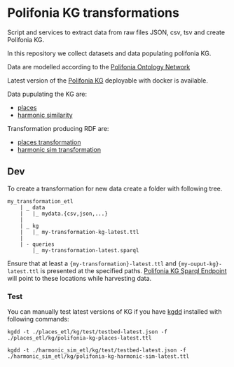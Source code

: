 # Polifonia KG transformations

Script and services to extract data from raw files JSON, csv, tsv and create Polifonia KG.

In this repository we collect datasets and data populating polifonia KG.


Data are modelled according to the [Polifonia Ontology Network](https://github.com/polifonia-project/ON)

Latest version of the [Polifonia KG](https://github.com/polifonia-project/kg_sparql_endpoint) deployable with docker is available.


Data pupulating the KG are:

- [places](places_etl/kg/polifonia-kg-places-latest.ttl)
- [harmonic similarity](harmonic_sim_etl/kg/polifonia-kg-harmonic-sim-latest.ttl)

Transformation producing RDF are:

- [places transformation](places_etl/queries/places-latest.sparql)
- [harmonic sim transformation](harmonic_sim_etl/queries/harmonic-similarity-latest.sparql)


## Dev

To create a transformation for new data create a folder with following tree.

```
my_transformation_etl
    | _ data
    |   |_ mydata.{csv,json,...}
    |
    | _ kg
    |   |_ my-transformation-kg-latest.ttl
    |
    | - queries
        |_ my-transformation-latest.sparql
```

Ensure that at least a `{my-transformation}-latest.ttl` and `{my-ouput-kg}-latest.ttl` is presented at the specified paths.
[Polifonia KG Sparql Endpoint](https://github.com/polifonia-project/kg_sparql_endpoint) will point to these locations while harvesting data.


### Test

You can manually test latest versions of KG if you have [kgdd](https://github.com/ccolonna/kgdd) installed with following commands:

`kgdd -t ./places_etl/kg/test/testbed-latest.json -f ./places_etl/kg/polifonia-kg-places-latest.ttl`

`kgdd -t ./harmonic_sim_etl/kg/test/testbed-latest.json -f ./harmonic_sim_etl/kg/polifonia-kg-harmonic-sim-latest.ttl`


